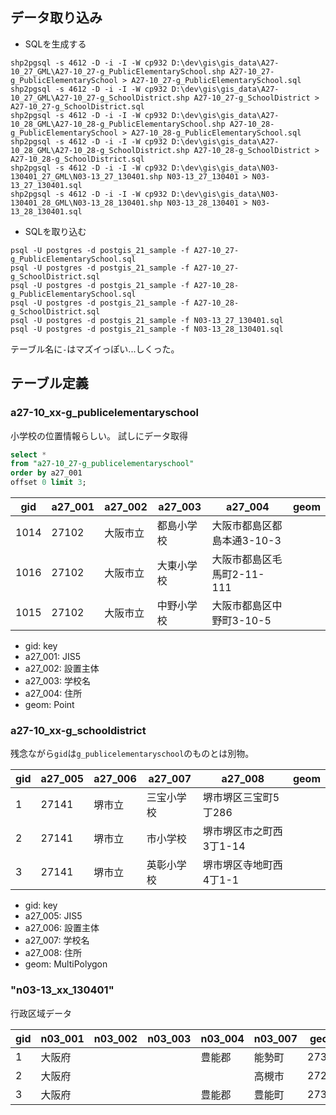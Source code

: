 
データ取り込み
--------------

* SQLを生成する

```
shp2pgsql -s 4612 -D -i -I -W cp932 D:\dev\gis\gis_data\A27-10_27_GML\A27-10_27-g_PublicElementarySchool.shp A27-10_27-g_PublicElementarySchool > A27-10_27-g_PublicElementarySchool.sql
shp2pgsql -s 4612 -D -i -I -W cp932 D:\dev\gis\gis_data\A27-10_27_GML\A27-10_27-g_SchoolDistrict.shp A27-10_27-g_SchoolDistrict > A27-10_27-g_SchoolDistrict.sql
shp2pgsql -s 4612 -D -i -I -W cp932 D:\dev\gis\gis_data\A27-10_28_GML\A27-10_28-g_PublicElementarySchool.shp A27-10_28-g_PublicElementarySchool > A27-10_28-g_PublicElementarySchool.sql
shp2pgsql -s 4612 -D -i -I -W cp932 D:\dev\gis\gis_data\A27-10_28_GML\A27-10_28-g_SchoolDistrict.shp A27-10_28-g_SchoolDistrict > A27-10_28-g_SchoolDistrict.sql
shp2pgsql -s 4612 -D -i -I -W cp932 D:\dev\gis\gis_data\N03-130401_27_GML\N03-13_27_130401.shp N03-13_27_130401 > N03-13_27_130401.sql
shp2pgsql -s 4612 -D -i -I -W cp932 D:\dev\gis\gis_data\N03-130401_28_GML\N03-13_28_130401.shp N03-13_28_130401 > N03-13_28_130401.sql
```

* SQLを取り込む

```
psql -U postgres -d postgis_21_sample -f A27-10_27-g_PublicElementarySchool.sql
psql -U postgres -d postgis_21_sample -f A27-10_27-g_SchoolDistrict.sql
psql -U postgres -d postgis_21_sample -f A27-10_28-g_PublicElementarySchool.sql
psql -U postgres -d postgis_21_sample -f A27-10_28-g_SchoolDistrict.sql
psql -U postgres -d postgis_21_sample -f N03-13_27_130401.sql
psql -U postgres -d postgis_21_sample -f N03-13_28_130401.sql
```

テーブル名に`-`はマズイっぽい...しくった。


テーブル定義
---------------

### a27-10_xx-g_publicelementaryschool

小学校の位置情報らしい。
試しにデータ取得

```sql
select *
from "a27-10_27-g_publicelementaryschool"
order by a27_001
offset 0 limit 3;
```


| gid  | a27_001 | a27_002 | a27_003   | a27_004                  | geom |
|------|---------|---------|-----------|--------------------------|------|
|1014  |27102    | 大阪市立 | 都島小学校 | 大阪市都島区都島本通3-10-3 | |
|1016  |27102    | 大阪市立 | 大東小学校 | 大阪市都島区毛馬町2-11-111 | |
|1015  |27102    | 大阪市立 | 中野小学校 | 大阪市都島区中野町3-10-5   | |

* gid: key
* a27_001: JIS5
* a27_002: 設置主体
* a27_003: 学校名
* a27_004: 住所
* geom: Point


### a27-10_xx-g_schooldistrict

残念ながら`gid`は`g_publicelementaryschool`のものとは別物。

| gid | a27_005 | a27_006 | a27_007 | a27_008 | geom |
|-----|---------|---------|---------|---------|------|
| 1 | 27141 | 堺市立 | 三宝小学校 | 堺市堺区三宝町5丁286 | |
| 2 | 27141 | 堺市立 | 市小学校 | 堺市堺区市之町西3丁1-14 | |
| 3 | 27141 | 堺市立 | 英彰小学校 | 堺市堺区寺地町西4丁1-1 | |

* gid: key
* a27_005: JIS5
* a27_006: 設置主体
* a27_007: 学校名
* a27_008: 住所
* geom: MultiPolygon


### "n03-13_xx_130401"

行政区域データ

| gid | n03_001 | n03_002 | n03_003 | n03_004 | n03_007 | geom |
|-----|---------|---------|---------|---------|---------|------|
| 1 | 大阪府 | | | 豊能郡 | 能勢町 | 27322 | |
| 2 | 大阪府 | | |        | 高槻市 | 27207 | |
| 3 | 大阪府 | | | 豊能郡 | 豊能町 | 27321 | |



